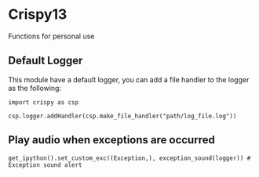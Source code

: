 # Crispy13
Functions for personal use

## Default Logger
This module have a default logger, you can add a file handler to the logger as the following:

```
import crispy as csp

csp.logger.addHandler(csp.make_file_handler("path/log_file.log"))
```

## Play audio when exceptions are occurred
```
get_ipython().set_custom_exc((Exception,), exception_sound(logger)) # Exception sound alert
```
